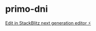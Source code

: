 # primo-dni

[Edit in StackBlitz next generation editor ⚡️](https://stackblitz.com/~/github.com/Carlos-byte905/primo-dni)